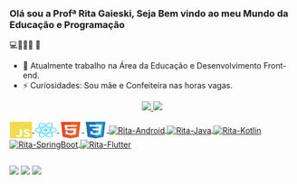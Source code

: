 ### Olá sou a Profª Rita Gaieski, Seja Bem vindo ao meu Mundo da Educação e Programação
💻🥰👩‍🏫 👋


- 🔭 Atualmente trabalho na Área da Educação e Desenvolvimento Front-end. 
- ⚡ Curiosidades: Sou mãe e Confeiteira nas horas vagas. 

<div align="center">
  <a href="https://github.com/rita-gaieski">
  <img height="180em" src="https://github-readme-stats.vercel.app/api?username=rita-gaieski&show_icons=true&theme=dracula&include_all_commits=true&count_private=true"/>
  <img height="180em" src="https://github-readme-stats.vercel.app/api/top-langs/?username=rita-gaieski&layout=compact&langs_count=7&theme=dracula"/>
</div>

  <div style="display: inline_block"><br>
  <img align="center" alt="Rita-Js" height="30" width="40" src="https://raw.githubusercontent.com/devicons/devicon/master/icons/javascript/javascript-plain.svg">
  <img align="center" alt="Rita-React" height="30" width="40" src="https://raw.githubusercontent.com/devicons/devicon/master/icons/react/react-original.svg">
  <img align="center" alt="Rita-HTML" height="30" width="40" src="https://raw.githubusercontent.com/devicons/devicon/master/icons/html5/html5-original.svg">
  <img align="center" alt="Rita-CSS" height="30" width="40" src="https://raw.githubusercontent.com/devicons/devicon/master/icons/css3/css3-original.svg">
  <img align="center" alt="Rita-Android" height="30" width="40" src="https://cdn.jsdelivr.net/gh/devicons/devicon/icons/android/android-original.svg" />
  <img align="center" alt="Rita-Java" height="30" width="40"src="https://cdn.jsdelivr.net/gh/devicons/devicon/icons/java/java-original.svg" />
  <img align="center" alt="Rita-Kotlin" height="30" width="40" src="https://cdn.jsdelivr.net/gh/devicons/devicon/icons/kotlin/kotlin-original.svg" />
  <img  align="center" alt="Rita-SpringBoot" height="30" width="40" src="https://cdn.jsdelivr.net/gh/devicons/devicon/icons/spring/spring-original.svg" />
  <img  align="center" alt="Rita-Flutter" height="30" width="40" src="https://cdn.jsdelivr.net/gh/devicons/devicon/icons/flutter/flutter-original.svg" />
 

  ##
 
  <div> 
  <a href="https://www.instagram.com/ritinhagaieski/" target="_blank"><img src="https://img.shields.io/badge/-Instagram-%23E4405F?style=for-the-badge&logo=instagram&logoColor=white" target="_blank"></a>
  <a href = "mailto:ritadecassiagaieski2@gmail.com"><img src="https://img.shields.io/badge/-Gmail-%23333?style=for-the-badge&logo=gmail&logoColor=white" target="_blank"></a>
  <a href="https://www.linkedin.com/in/rita-de-cassia-da-r-gaieski-42103751/" target="_blank"><img src="https://img.shields.io/badge/-LinkedIn-%230077B5?style=for-the-badge&logo=linkedin&logoColor=white" target="_blank"></a> 

